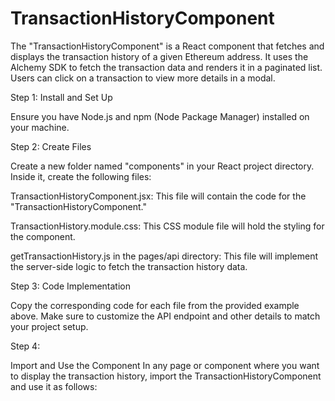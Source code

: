 # TransactionHistoryComponent
The "TransactionHistoryComponent" is a React component that fetches and displays the transaction history of a given Ethereum address. It uses the Alchemy SDK to fetch the transaction data and renders it in a paginated list. Users can click on a transaction to view more details in a modal.

Step 1: Install and Set Up

Ensure you have Node.js and npm (Node Package Manager) installed on your machine.

Step 2: Create Files

Create a new folder named "components" in your React project directory. Inside it, create the following files:

TransactionHistoryComponent.jsx: This file will contain the code for the "TransactionHistoryComponent."

TransactionHistory.module.css: This CSS module file will hold the styling for the component.

getTransactionHistory.js in the pages/api directory: This file will implement the server-side logic to fetch the transaction history data.

Step 3: Code Implementation

Copy the corresponding code for each file from the provided example above. Make sure to customize the API endpoint and other details to match your project setup.

Step 4: 

Import and Use the Component In any page or component where you want to display the transaction history, import the TransactionHistoryComponent and use it as follows:



